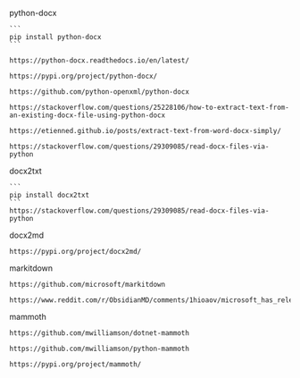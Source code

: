 

python-docx

    ```
    pip install python-docx
    ```

    https://python-docx.readthedocs.io/en/latest/

    https://pypi.org/project/python-docx/

    https://github.com/python-openxml/python-docx

    https://stackoverflow.com/questions/25228106/how-to-extract-text-from-an-existing-docx-file-using-python-docx

    https://etienned.github.io/posts/extract-text-from-word-docx-simply/

    https://stackoverflow.com/questions/29309085/read-docx-files-via-python

docx2txt

    ```
    pip install docx2txt
    ```
    https://stackoverflow.com/questions/29309085/read-docx-files-via-python

docx2md

    https://pypi.org/project/docx2md/

markitdown

    https://github.com/microsoft/markitdown

    https://www.reddit.com/r/ObsidianMD/comments/1hioaov/microsoft_has_released_an_open_source_python_tool/

mammoth

    https://github.com/mwilliamson/dotnet-mammoth

    https://github.com/mwilliamson/python-mammoth

    https://pypi.org/project/mammoth/
    